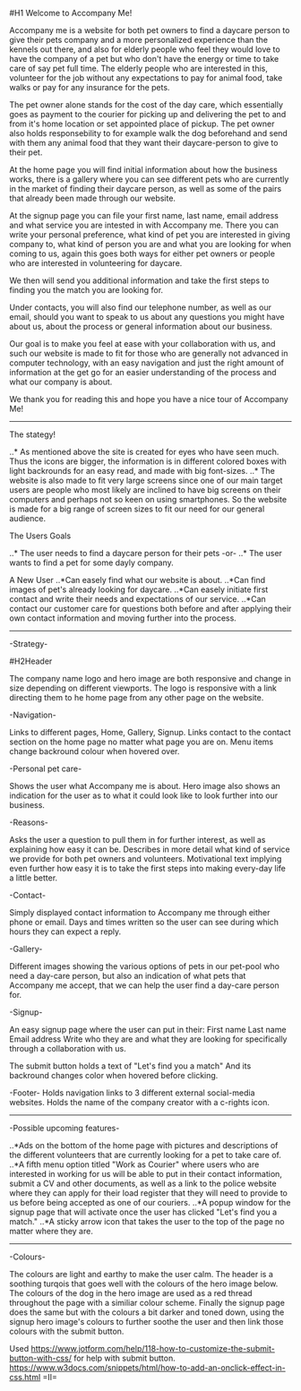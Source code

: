#H1 Welcome to Accompany Me!

Accompany me is a website for both pet owners to find a daycare person to give their pets company and a more personalized experience than the kennels out there, 
and also for elderly people who feel they would love to have the company of a pet but who don't have the energy or time to take care of say pet full time.
The elderly people who are interested in this, volunteer for the job without any expectations to pay for animal food, take walks or pay for any insurance for the pets.

The pet owner alone stands for the cost of the day care, which essentially goes as payment to the courier for picking up and delivering the pet to and from it's home location or set appointed place of pickup.
The pet owner also holds responsebility to for example walk the dog beforehand and send with them any animal food that they want their daycare-person to give to their pet.

At the home page you will find initial information about how the business works, there is a gallery where you can see different pets who are currently in the market of finding their daycare person, as well as some of the pairs that already been made through our website.

At the signup page you can file your first name, last name, email address and what service you are intested in with Accompany me.
There you can write your personal preference, what kind of pet you are interested in giving company to, what kind of person you are and what you are looking for when coming to us, again this goes both ways for either pet owners or people who are interested in volunteering for daycare.

We then will send you additional information and take the first steps to finding you the match you are looking for. 

Under contacts, you will also find our telephone number, as well as our email, should you want to speak to us about any questions you might have about us, about the process or general information about our business.

Our goal is to make you feel at ease with your collaboration with us, and such our website is made to fit for those who are generally not advanced in computer technology, with an easy navigation and just the right amount of information at the get go for an easier understanding of the process and what our company is about.

We thank you for reading this and hope you have a nice tour of Accompany Me!

------------------------------------------------------------------------------------------------------------------------------------------------------------------------------


The stategy!

..* As mentioned above the site is created for eyes who have seen much. 
Thus the icons are bigger, the information is in different colored boxes with light backrounds for an easy read, and made with big font-sizes.
..* The website is also made to fit very large screens since one of our main target users are people who most likely are inclined to have big screens on their computers and perhaps not so keen on using smartphones.
So the website is made for a big range of screen sizes to fit our need for our general audience. 

The Users Goals

..* The user needs to find a daycare person for their pets -or-
..* The user wants to find a pet for some dayly company.

A New User
..*Can easely find what our website is about.
..*Can find images of pet's already looking for daycare.
..*Can easely initiate first contact and write their needs and expectations of our service.
..*Can contact our customer care for questions both before and after applying their own contact information and moving further into the process.

------------------------------------------------------------------------------------------------------------------------------------------------------------------------------

-Strategy-

#H2Header

The company name logo and hero image are both responsive and change in size depending on different viewports.
The logo is responsive with a link directing them to he home page from any other page on the website.

-Navigation-

Links to different pages, Home, Gallery, Signup.
Links contact to the contact section on the home page no matter what page you are on.
Menu items change backround colour when hovered over.

-Personal pet care-

Shows the user what Accompany me is about.
Hero image also shows an indication for the user as to what it could look like to look further into our business.

-Reasons-

Asks the user a question to pull them in for further interest, as well as explaining how easy it can be.
Describes in more detail what kind of service we provide for both pet owners and volunteers.
Motivational text implying even further how easy it is to take the first steps into making every-day life a little better.

-Contact-

Simply displayed contact information to Accompany me through either phone or email.
Days and times written so the user can see during which hours they can expect a reply.

-Gallery-

Different images showing the various options of pets in our pet-pool who need a day-care person,
but also an indication of what pets that Accompany me accept, that we can help the user find a day-care person for.

-Signup-

An easy signup page where the user can put in their:
First name
Last name
Email address
Write who they are and what they are looking for specifically through a collaboration with us.

The submit button holds a text of "Let's find you a match"
And its backround changes color when hovered before clicking.

-Footer-
Holds navigation links to 3 different external social-media websites.
Holds the name of the company creator with a c-rights icon.

------------------------------------------------------------------------------------------------------------------------------------------------------------------------

-Possible upcoming features-

..*Ads on the bottom of the home page with pictures and descriptions of the different volunteers that are currently looking for a pet to take care of.
..*A fifth menu option titled "Work as Courier" where users who are interested in working for us will be able to put in their contact information, submit a CV and other documents, as well as a link to the police website where they can apply for their load register that they will need to provide to us before being accepted as one of our couriers.
..*A popup window for the signup page that will activate once the user has clicked "Let's find you a match."
..*A sticky arrow icon that takes the user to the top of the page no matter where they are.

------------------------------------------------------------------------------------------------------------------------------------------------------------------------

-Colours-

The colours are light and earthy to make the user calm. 
The header is a soothing turqois that goes well with the colours of the hero image below.
The colours of the dog in the hero image are used as a red thread throughout the page with a similiar colour scheme.
Finally the signup page does the same but with the colours a bit darker and toned down, using the signup hero image's colours to further soothe the user and then link those colours with the submit button.




Used https://www.jotform.com/help/118-how-to-customize-the-submit-button-with-css/ for help with submit button.
https://www.w3docs.com/snippets/html/how-to-add-an-onclick-effect-in-css.html =II=